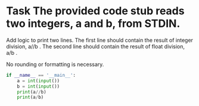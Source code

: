 # Task The provided code stub reads two integers, a and b, from STDIN.

Add logic to print two lines. The first line should contain the result of integer division,  a//b . The second line should contain the result of float division,  a/b .<br>

No rounding or formatting is necessary.<br>

```python
if __name__ == '__main__':
    a = int(input())
    b = int(input())
    print(a//b)
    print(a/b)
```
